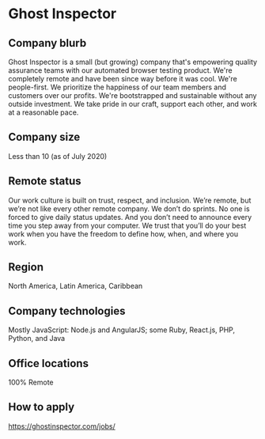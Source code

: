 # Ghost Inspector

## Company blurb

Ghost Inspector is a small (but growing) company that's empowering quality assurance teams with our automated browser testing product. We're completely remote and have been since way before it was cool. We're people-first. We prioritize the happiness of our team members and customers over our profits. We're bootstrapped and sustainable without any outside investment. We take pride in our craft, support each other, and work at a reasonable pace.

## Company size

Less than 10 (as of July 2020)

## Remote status

Our work culture is built on trust, respect, and inclusion. We’re remote, but we’re not like every other remote company. We don’t do sprints. No one is forced to give daily status updates. And you don’t need to announce every time you step away from your computer. We trust that you’ll do your best work when you have the freedom to define how, when, and where you work.

## Region

North America, Latin America, Caribbean

## Company technologies

Mostly JavaScript: Node.js and AngularJS; some Ruby, React.js, PHP, Python, and Java

## Office locations

100% Remote

## How to apply

https://ghostinspector.com/jobs/
